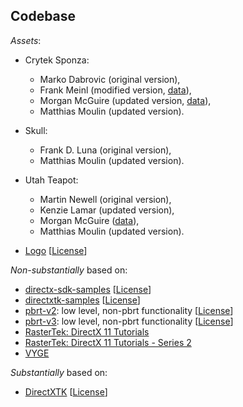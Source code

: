 ## Codebase

*Assets*:
* Crytek Sponza:
  * Marko Dabrovic (original version),
  * Frank Meinl (modified version, [data](http://www.crytek.com/cryengine/cryengine3/downloads)),
  * Morgan McGuire (updated version, [data](http://graphics.cs.williams.edu/data/meshes.xml)),
  * Matthias Moulin (updated version).
  
* Skull:
  * Frank D. Luna (original version),
  * Matthias Moulin (updated version).
  
* Utah Teapot: 
  * Martin Newell (original version),
  * Kenzie Lamar (updated version),
  * Morgan McGuire ([data](http://graphics.cs.williams.edu/data/meshes.xml)),
  * Matthias Moulin (updated version).
  
* [Logo](http://www.deviantart.com/art/Black-Mage-356147620) [[License](https://creativecommons.org/licenses/by-nc-nd/3.0/)]

*Non-substantially* based on:
* [directx-sdk-samples](https://github.com/walbourn/directx-sdk-samples) [[License](https://github.com/walbourn/directx-sdk-samples/blob/master/LICENSE)]
* [directxtk-samples](https://github.com/walbourn/directxtk-samples) [[License](https://github.com/walbourn/directxtk-samples/blob/master/LICENSE)]
* [pbrt-v2](https://github.com/mmp/pbrt-v2): low level, non-pbrt functionality [[License](https://github.com/mmp/pbrt-v2/blob/master/src/LICENSE.txt)]
* [pbrt-v3](https://github.com/mmp/pbrt-v3): low level, non-pbrt functionality [[License](https://github.com/mmp/pbrt-v3/blob/master/LICENSE.txt)]
* [RasterTek: DirectX 11 Tutorials](http://www.rastertek.com/tutdx11.html)
* [RasterTek: DirectX 11 Tutorials - Series 2](http://www.rastertek.com/tutdx11s2.html)
* [VYGE](https://github.com/matt77hias/VYGE)

*Substantially* based on:
* [DirectXTK](https://github.com/Microsoft/DirectXTK) [[License](https://github.com/Microsoft/DirectXTK/blob/master/LICENSE)]
